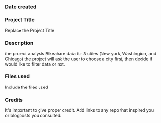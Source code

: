 ### Date created


### Project Title
Replace the Project Title

### Description
the project analysis Bikeahare data for 3 cities (New york, Washington, and Chicago)
the project will ask the user to choose a city first, then decide if would like to filter data or not.

### Files used
Include the files used

### Credits
It's important to give proper credit. Add links to any repo that inspired you or blogposts you consulted.

